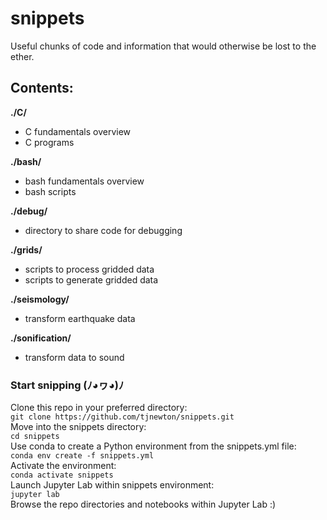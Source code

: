 # snippets
Useful chunks of code and information that would otherwise be lost to the ether.

## Contents:  
**./C/**  
* C fundamentals overview
* C programs  

**./bash/**  
* bash fundamentals overview
* bash scripts  

**./debug/**  
* directory to share code for debugging  

**./grids/**  
* scripts to process gridded data  
* scripts to generate gridded data  

**./seismology/**  
* transform earthquake data  

**./sonification/**  
* transform data to sound  

### Start snipping (ﾉ◕ヮ◕)ﾉ  
Clone this repo in your preferred directory:  
`git clone https://github.com/tjnewton/snippets.git`  
Move into the snippets directory:  
`cd snippets`  
Use conda to create a Python environment from the snippets.yml file:  
`conda env create -f snippets.yml`  
Activate the environment:  
`conda activate snippets`  
Launch Jupyter Lab within snippets environment:  
`jupyter lab`  
Browse the repo directories and notebooks within Jupyter Lab :)
